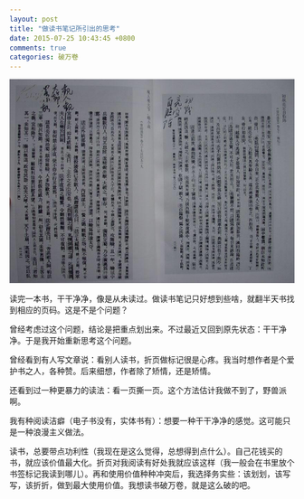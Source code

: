 ```yaml
---
layout: post
title: "做读书笔记所引出的思考"
date: 2015-07-25 10:43:45 +0800
comments: true
categories: 破万卷
---
```


![读书](/images/zuo-du-shu-bi-ji-suo-yin-chu-de-si-kao/1.jpg)

读完一本书，干干净净，像是从未读过。做读书笔记只好想到些啥，就翻半天书找到相应的页码。这是不是个问题？  

曾经考虑过这个问题，结论是把重点划出来。不过最近又回到原先状态：干干净净。于是我开始重新思考这个问题。  

曾经看到有人写文章说：看别人读书，折页做标记很是心疼。我当时想作者是个爱护书之人，各种赞。后来细想，作者除了矫情，还是矫情。  

还看到过一种更暴力的读法：看一页撕一页。这个方法估计我做不到了，野兽派啊。  

我有种阅读洁癖（电子书没有，实体书有）：想要一种干干净净的感觉。这可能只是一种浪漫主义做法。  

读书，总要带点功利性（我现在是这么觉得，总想得到点什么）。自己花钱买的书，就应该价值最大化。折页对我阅读有好处我就应该这样（我一般会在书里放个书签标记我读到哪儿）。再和使用价值种种冲突后，我选择务实些：该划划，该写写，该折折，做到最大使用价值。我想读书破万卷，就是这么破的吧。  